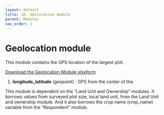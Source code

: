 ```yaml
---
layout: default
title: 18. Geolocation module
parent: Modules
nav_order: 1
---
```


# Geolocation module

This module contains the GPS location of the largest plot.

[Download the Geolocation Module xlsxform](Modules/df_geo.xlsx)

1.  **longitude_latitude** (geopoint) : GPS from the center of the.

<div class = 'alert'>
This module is dependent on the “Land Unit and Ownership” modules. It borrows values from surveyed plot size, local land unit, from the Land Unit and ownership module. And it also borrows the crop name (crop_name) variable from the “Respondent” module. 
</div>